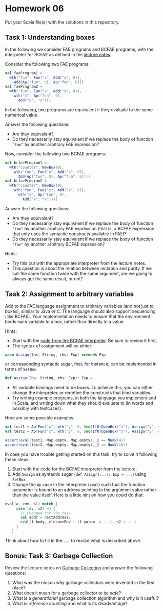 # Homework 06


Put your Scala file(s) with the solutions in this repository.

## Task 1: Understanding boxes

In the following we consider FAE programs and BCFAE programs, with the
interpreter for BCFAE as defined in the [lecture notes](https://ps-tuebingen-courses.github.io/pl1-lecture-notes/10-mutation/mutation.html).

Consider the following two FAE programs:

```scala
val faeProgram1 =
  wth("fun", Fun("x", Add("x", 0)),
    Add(Ap("fun", 0), Ap("fun", 0)))
val faeProgram2 =
  wth("fun", Fun("x", Add("x", 0)),
    wth("x", Ap("fun", 0),
      Add("x", "x")))
```

In the following, two programs are equivalent if they evaluate to the same numerical value.

Answer the following questions:

- Are they equivalent?
- Do they necessarily stay equivalent if we replace the body of function
`"fun"` by another arbitrary FAE expression?

Now, consider the following two BCFAE programs:

```scala
val bcfaeProgram1 =
  wth("counter", NewBox(0),
    wth("fun", Fun("x", Add("x", 0)),
      Add(Ap("fun", 0), Ap("fun", 0))))
val bcfaeProgram2 =
  wth("counter", NewBox(0),
    wth("fun", Fun("x", Add("x", 0)),
      wth("x", Ap("fun", 0),
        Add("x", "x"))))
```

Answer the following questions:

- Are they equivalent?
- Do they necessarily stay equivalent if we replace the body of function
  `"fun"` by another arbitrary FAE expression (that is, a BCFAE expression that
  only uses the syntactic constructs available in FAE)?
- Do they necessarily stay equivalent if we replace the body of function
  `"fun"` by another arbitrary BCFAE expression?

Hints:

- Try this out with the appropriate interpreter from the lecture notes.
- This question is about the relation between mutation and purity.
  If we call the same function twice with the same argument, are we going to
  always get the same result, or not?


## Task 2: Assignment to arbitrary variables

Add to the FAE language assignment to arbitrary variables (and not just to boxes),
similar to Java or C. The language should also support sequencing (like BCFAE).
Your implementation needs to ensure that the environment binds each variable to a
box, rather than directly to a value.

Hints:
- Start with the [code from the BCFAE interpreter](https://ps-tuebingen-courses.github.io/pl1-lecture-notes/10-mutation/mutation.html). Be sure to review it first.
- The syntax of assignment will be either:

```scala
case Assign(lhs: String, rhs: Exp) extends Exp
```

or corresponding syntactic sugar, that, for instance, can be implemented in terms of `SetBox`.

```scala
def Assign(lhs: String, rhs: Exp): Exp = ...
```

- All variable bindings need to be boxes. To achieve this, you can either change the interpreter,
  or redefine the constructs that bind variables.
- Try writing example programs, in both the language you implement and in Scala, and writing down
  what they should evaluate to (in words and possibly with testcases).

Here are some possible examples:

```scala
val test1 = Ap(Fun("x", wth("y", 0, Seq(If0(OpenBox("x"), Assign("y", 4), Assign("y", 2)), Mul(OpenBox("y"), OpenBox("y"))))), 5)
val test2 = Ap(Fun("x", wth("y", 0, Seq(If0(OpenBox("x"), Assign("y", 4), Assign("y", 2)), Mul(OpenBox("y"), OpenBox("y"))))), 0)

assert(eval(test1, Map.empty, Map.empty)._1 == NumV(4))
assert(eval(test2, Map.empty, Map.empty)._1 == NumV(16))
```

In case you have trouble getting started on this task, try to solve it following these steps:
1. Start with the code for the BCFAE interpreter from the lecture.
2. Add `Assign` as syntactic sugar (`def Assign(...): Exp = ...`) using `SetBox`.
3. Change the `Ap` case in the interpreter (`eval`) such that the function parameter is bound to
   an address pointing to the argument value rather than the value itself. Here is a little
   hint on how you could do that:

```scala
eval(a, env, s1) match {
     case (av, s2) => {
       // Changed for the task
       val addr = nextAddress;
       eval(f.body, closureEnv + (f.param -> ...), s2 + ...)
     }
   }
```

Think about how to fill in the `...` to realize what is described above.


## Bonus: Task 3: Garbage Collection

Review the lecture notes on [Garbage](https://ps-tuebingen-courses.github.io/pl1-lecture-notes/10-mutation/mutation.html) [Collection](https://ps-tuebingen-courses.github.io/pl1-lecture-notes/11-garbage-collection/garbage-collection.html)
and answer the following questions:

1. What was the reason why garbage collectors were invented in the first place?
2. What does it mean for a garbage collector to be _safe_?
3. What is a _generational_ garbage collection algorithm and why is it useful?
4. What is _reference counting_ and what is its disadvantage?
